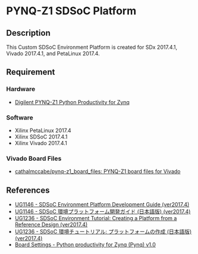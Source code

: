 PYNQ-Z1 SDSoC Platform
========


## Description

This Custom SDSoC Environment Platform is created for SDx 2017.4.1, Vivado 2017.4.1, and PetaLinux 2017.4.


## Requirement

### Hardware

* [Digilent PYNQ-Z1 Python Productivity for Zynq](https://store.digilentinc.com/pynq-z1-python-productivity-for-zynq/)


### Software

* Xilinx PetaLinux 2017.4
* Xilinx SDSoC 2017.4.1
* Xilinx Vivado 2017.4.1


### Vivado Board Files

* [cathalmccabe/pynq-z1_board_files: PYNQ-Z1 board files for Vivado](https://github.com/cathalmccabe/pynq-z1_board_files)


## References

* [UG1146 - SDSoC Environment Platform Development Guide (ver2017.4)](https://www.xilinx.com/support/documentation/sw_manuals/xilinx2017_4/ug1146-sdsoc-platform-development.pdf)
* [UG1146 - SDSoC 環境プラットフォーム開発ガイド (日本語版) (ver2017.4)](https://japan.xilinx.com/support/documentation/sw_manuals_j/xilinx2017_4/ug1146-sdsoc-platform-development.pdf)
* [UG1236 - SDSoC Environment Tutorial: Creating a Platform from a Reference Design (ver2017.4)](https://www.xilinx.com/support/documentation/sw_manuals/xilinx2017_4/ug1236-sdsoc-platform-tutorial.pdf)
* [UG1236 - SDSoC 環境チュートリアル: プラットフォームの作成 (日本語版) (ver2017.4)](https://japan.xilinx.com/support/documentation/sw_manuals_j/xilinx2017_4/ug1236-sdsoc-platform-tutorial.pdf)
* [Board Settings - Python productivity for Zynq (Pynq) v1.0](https://pynq.readthedocs.io/en/v2.2.1/overlay_design_methodology/board_settings.html)

